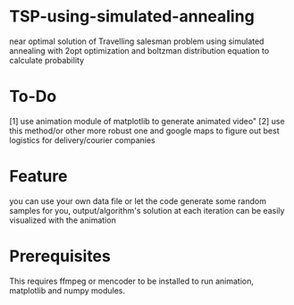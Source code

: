 # TSP-using-simulated-annealing
near optimal solution of Travelling salesman problem using simulated annealing with 2opt optimization and boltzman distribution equation to calculate probability

# To-Do
[1] use animation module of matplotlib to generate animated video"
[2] use this method/or other more robust one and google maps to figure out best logistics for delivery/courier companies

# Feature
you can use your own data file or let the code generate some random samples for you, output/algorithm's solution at each iteration can be easily visualized with the animation

# Prerequisites
This requires ffmpeg or mencoder to be installed to run animation, matplotlib and numpy modules.

